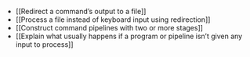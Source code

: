 - [[Redirect a command’s output to a file]]
- [[Process a file instead of keyboard input using redirection]]
- [[Construct command pipelines with two or more stages]]
- [[Explain what usually happens if a program or pipeline isn’t given any input to process]]